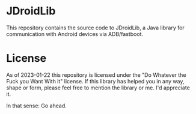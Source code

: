 # JDroidLib

This repository contains the source code to JDroidLib, a Java library for communication with Android devices via ADB/fastboot.

# License
As of 2023-01-22 this repository is licensed under the "Do Whatever the Fuck you Want With it" license.
If this library has helped you in any way, shape or form, please feel free to mention the library or me. I'd appreciate it.

In that sense: Go ahead.
